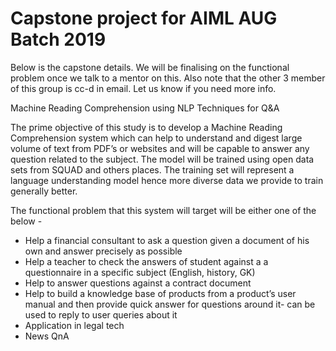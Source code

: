# Capstone project for AIML AUG Batch 2019 

Below is the capstone details. We will be finalising on the functional problem once we talk to a mentor on this. Also note that the other 3 member of this group is cc-d in email. Let us know if you need more info.

Machine Reading Comprehension using NLP Techniques for Q&A

The prime objective of this study is to develop a Machine Reading Comprehension system which can help to understand and digest large volume of text from PDF’s or websites and will be capable to answer any question related to the subject. The model will be trained using open data sets from SQUAD and others places. The training set will represent a language understanding model hence more diverse data we provide to train generally better.

The functional problem that this system will target will be either one of the below  -

* Help a financial consultant to ask a question given a document of his own and answer precisely as possible
* Help a teacher to check the answers of student against a a questionnaire in a specific subject (English, history, GK)
* Help to answer questions against a contract document 
* Help to build a knowledge base of products from a product’s user manual and then provide quick answer for questions around it- can be used to reply to user queries about it
* Application in legal tech
* News QnA
